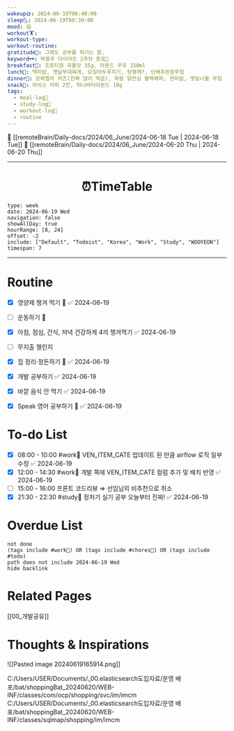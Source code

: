```yaml
---
wakeup🌞: 2024-06-19T06:40:00
sleep🌜: 2024-06-19T00:30:00
mood: 😄
workout🏋️: 
workout-type: 
workout-routine: 
gratitude🙏: 그래도 공부를 하기는 함.
keyword🗝️: 박용우 다이어트 2주차 종료🎉
breakfast🍳: 프로티원 곡물맛 35g, 아몬드 우유 150ml
lunch🍚: 백미밥, 옛날부대찌개, 오징어두루치기, 탕평채?, 단배추된장무침
dinner🥗: 모짜렐라 치즈(진짜 많이 먹음), 하림 닭안심 블랙페퍼, 현미밥, 깻잎나물 무침
snack🍬: 아이스 커피 2잔, 허니버터아몬드 10g
tags:
  - meal-log📝
  - study-log📓
  - workout-log💪
  - routine
---
```


🔺 [[remoteBrain/Daily-docs/2024/06_June/2024-06-18 Tue | 2024-06-18 Tue]]
🔻 [[remoteBrain/Daily-docs/2024/06_June/2024-06-20 Thu | 2024-06-20 Thu]]
___
<h1> <center>⏰TimeTable </center> </h1>

```gEvent
type: week
date: 2024-06-19 Wed
navigation: false
showAllDay: true
hourRange: [8, 24]
offset: -2
include: ["Default", "Todoist", "Korea", "Work", "Study", "WOOYEON"]
timespan: 7
```

--- 


# Routine 

- [x] 영양제 챙겨 먹기 🔼 ✅ 2024-06-19
- [ ] 운동하기 🔼
- [x] 아침, 점심, 간식, 저녁 건강하게 4끼 챙겨먹기 ✅ 2024-06-19
- [ ] 무지출 챌린지 
- [x] 집 정리·정돈하기 🔼 ✅ 2024-06-19
- [x] 개발 공부하기 ✅ 2024-06-19
- [x] 바깥 음식 안 먹기 ✅ 2024-06-19
- [x] Speak 영어 공부하기 🔼 ✅ 2024-06-19


# To-do List

- [x] 08:00 - 10:00 #work💼 VEN_ITEM_CATE 업데이트 된 만큼 airflow 로직 일부 수정 ✅ 2024-06-19
- [x] 12:00 - 14:30 #work💼 개발 쪽에 VEN_ITEM_CATE 컬럼 추가 및 배치 반영 ✅ 2024-06-19
- [ ] 15:00 - 16:00  프론트 코드리뷰 ⇒ 선임님의 비추천으로 취소 
- [x] 21:30 - 22:30 #study📓 정처기 실기 공부 오늘부터 진짜! ✅ 2024-06-19

# Overdue List
```tasks
not done
(tags include #work💼) OR (tags include #chores🧺) OR (tags include #todo)
path does not include 2024-06-19 Wed
hide backlink
```

# Related Pages

[[00_개발공유]]

# Thoughts & Inspirations

![[Pasted image 20240619165914.png]]

C:/Users/USER/Documents/_00.elasticsearch도입자료/운영 배포/bat/shoppingBat_20240620/WEB-INF/classes/com/ocp/shopping/svc/im/imcm 
C:/Users/USER/Documents/_00.elasticsearch도입자료/운영 배포/bat/shoppingBat_20240620/WEB-INF/classes/sqlmap/shopping/im/imcm
